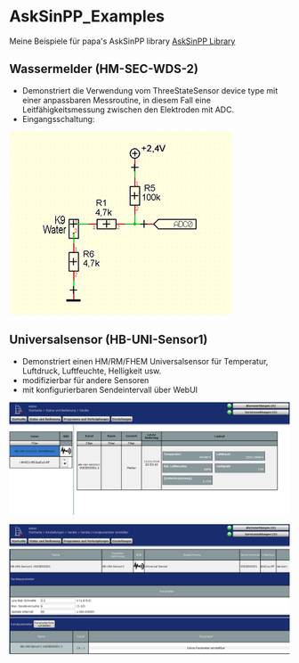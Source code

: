 # AskSinPP_Examples
Meine Beispiele für papa's AskSinPP library
[AskSinPP Library](https://github.com/pa-pa/AskSinPP)


## Wassermelder (HM-SEC-WDS-2)

- Demonstriert die Verwendung vom ThreeStateSensor device type mit einer anpassbaren Messroutine, in diesem Fall eine Leitfähigkeitsmessung zwischen den Elektroden mit ADC.
- Eingangsschaltung:

![pic](HM-SEC-WDS-2/Images/Circuit_ADC.png)


## Universalsensor (HB-UNI-Sensor1)

- Demonstriert einen HM/RM/FHEM Universalsensor für Temperatur, Luftdruck, Luftfeuchte, Helligkeit usw.
- modifizierbar für andere Sensoren
- mit konfigurierbaren Sendeintervall über WebUI

![pic](HB-UNI-Sensor1/Images/HB-UNI-Sensor1_WebUI.png)

![pic](HB-UNI-Sensor1/Images/HB-UNI-Sensor1_Parameter.png)

